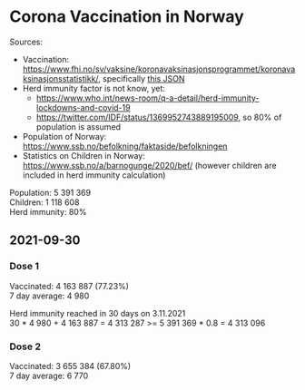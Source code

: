 # Corona Vaccination in Norway

Sources:

- Vaccination: <https://www.fhi.no/sv/vaksine/koronavaksinasjonsprogrammet/koronavaksinasjonsstatistikk/>, specifically [this JSON](https://www.fhi.no/api/chartdata/api/99119)
- Herd immunity factor is not know, yet:
  - <https://www.who.int/news-room/q-a-detail/herd-immunity-lockdowns-and-covid-19>
  - <https://twitter.com/IDF/status/1369952743889195009>, so 80% of population is assumed
- Population of Norway: <https://www.ssb.no/befolkning/faktaside/befolkningen>
- Statistics on Children in Norway: https://www.ssb.no/a/barnogunge/2020/bef/ (however children are included in herd immunity calculation)

Population: 5 391 369  
Children: 1 118 608  
Herd immunity: 80%  

## 2021-09-30

### Dose 1

Vaccinated: 4 163 887 (77.23%)  
7 day average: 4 980

Herd immunity reached in 30 days on 3.11.2021  
30 * 4 980 + 4 163 887 = 4 313 287 >= 5 391 369 * 0.8 = 4 313 096

### Dose 2

Vaccinated: 3 655 384 (67.80%)  
7 day average: 6 770

